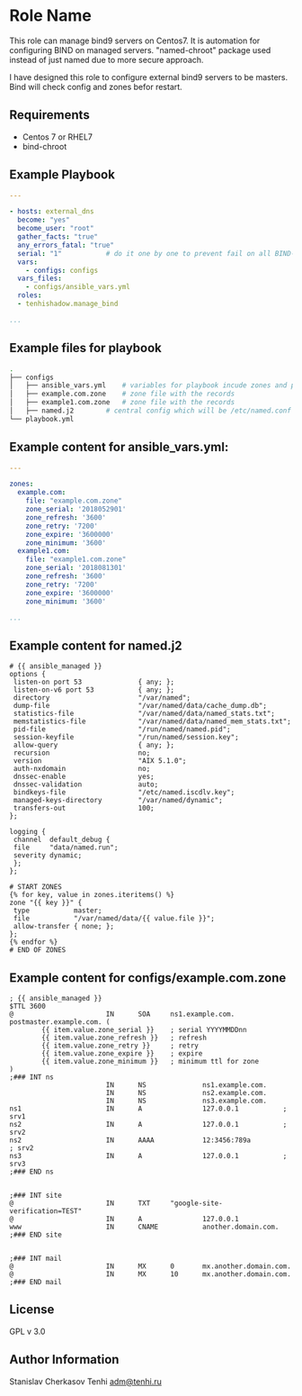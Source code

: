 Role Name
=========
This role can manage bind9 servers on Centos7. It is automation for configuring BIND on managed servers.
"named-chroot" package used instead of just named due to more secure approach.

I have designed this role to configure external bind9 servers to be masters.
Bind will check config and zones befor restart.

Requirements
------------
- Centos 7 or RHEL7
- bind-chroot

Example Playbook
----------------
```yaml
---

- hosts: external_dns
  become: "yes"
  become_user: "root"
  gather_facts: "true"
  any_errors_fatal: "true"
  serial: "1" 			# do it one by one to prevent fail on all BIND-servers
  vars:
    - configs: configs
  vars_files:
    - configs/ansible_vars.yml
  roles:
  - tenhishadow.manage_bind

...
```

Example files for playbook
----------------
```bash
.
├── configs
│   ├── ansible_vars.yml	# variables for playbook incude zones and params
│   ├── example.com.zone	# zone file with the records
│   ├── example1.com.zone	# zone file with the records
│   ├── named.j2		# central config which will be /etc/named.conf 
└── playbook.yml
```

Example content for ansible_vars.yml:
----------------
```yaml
---

zones:
  example.com:
    file: "example.com.zone"
    zone_serial: '2018052901'
    zone_refresh: '3600'
    zone_retry: '7200'
    zone_expire: '3600000'
    zone_minimum: '3600'
  example1.com:
    file: "example1.com.zone"
    zone_serial: '2018081301'
    zone_refresh: '3600'
    zone_retry: '7200'
    zone_expire: '3600000'
    zone_minimum: '3600'

...
```

Example content for named.j2
----------------
```shell
# {{ ansible_managed }}
options {
 listen-on port 53              { any; };
 listen-on-v6 port 53           { any; };
 directory                      "/var/named";
 dump-file                      "/var/named/data/cache_dump.db";
 statistics-file                "/var/named/data/named_stats.txt";
 memstatistics-file             "/var/named/data/named_mem_stats.txt";
 pid-file                       "/run/named/named.pid";
 session-keyfile                "/run/named/session.key";
 allow-query                    { any; };
 recursion                      no;
 version                        "AIX 5.1.0";
 auth-nxdomain                  no;
 dnssec-enable                  yes;
 dnssec-validation              auto;
 bindkeys-file                  "/etc/named.iscdlv.key";
 managed-keys-directory         "/var/named/dynamic";
 transfers-out                  100;
};

logging {
 channel  default_debug {
 file     "data/named.run";
 severity dynamic;
 };
};

# START ZONES
{% for key, value in zones.iteritems() %}
zone "{{ key }}" {
 type           master;
 file           "/var/named/data/{{ value.file }}";
 allow-transfer { none; };
};
{% endfor %}
# END OF ZONES
```
Example content for configs/example.com.zone
----------------
```shell
; {{ ansible_managed }}
$TTL 3600
@                       IN      SOA     ns1.example.com. postmaster.example.com. (
        {{ item.value.zone_serial }}    ; serial YYYYMMDDnn
        {{ item.value.zone_refresh }}   ; refresh
        {{ item.value.zone_retry }}     ; retry
        {{ item.value.zone_expire }}    ; expire
        {{ item.value.zone_minimum }}   ; minimum ttl for zone
)
;### INT ns
                        IN      NS              ns1.example.com.
                        IN      NS              ns2.example.com.
                        IN      NS              ns3.example.com.
ns1                     IN      A               127.0.0.1			; srv1
ns2                     IN      A               127.0.0.1			; srv2
ns2                     IN      AAAA            12:3456:789a			; srv2
ns3                     IN      A               127.0.0.1			; srv3
;### END ns


;### INT site
@                       IN      TXT     "google-site-verification=TEST"
@                       IN      A               127.0.0.1
www                     IN      CNAME           another.domain.com.
;### END site


;### INT mail
@                       IN      MX      0       mx.another.domain.com.
@                       IN      MX      10      mx.another.domain.com.
;### END mail
```

License
-------
GPL v 3.0

Author Information
------------------
Stanislav Cherkasov
Tenhi adm@tenhi.ru
